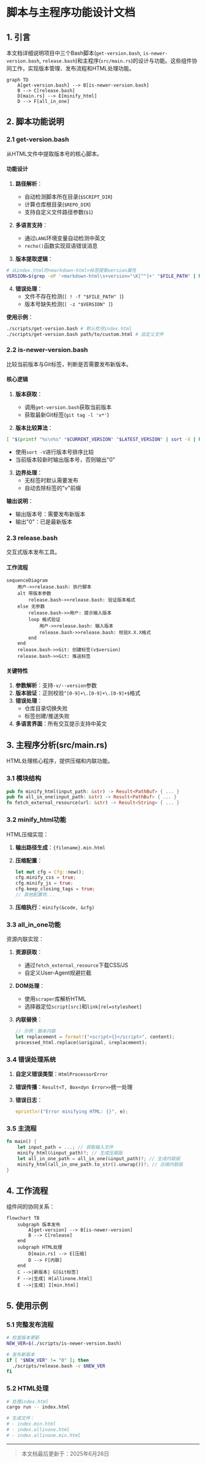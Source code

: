 # 脚本与主程序功能设计文档

## 1. 引言

本文档详细说明项目中三个Bash脚本(`get-version.bash`, `is-newer-version.bash`, `release.bash`)和主程序(`src/main.rs`)的设计与功能。这些组件协同工作，实现版本管理、发布流程和HTML处理功能。

```mermaid
graph TD
    A[get-version.bash] --> B[is-newer-version.bash]
    B --> C[release.bash]
    D[main.rs] --> E[minify_html]
    D --> F[all_in_one]
```

## 2. 脚本功能说明

### 2.1 get-version.bash

从HTML文件中提取版本号的核心脚本。

#### 功能设计

1. **路径解析**：
   - 自动检测脚本所在目录(`$SCRIPT_DIR`)
   - 计算仓库根目录(`$REPO_DIR`)
   - 支持自定义文件路径参数(`$1`)

2. **多语言支持**：
   - 通过`LANG`环境变量自动检测中英文
   - `recho()`函数实现双语错误消息

3. **版本提取逻辑**：

```bash
# 从index.html的<markdown-html>标签提取version属性
VERSION=$(grep -oP '<markdown-html\s+version="\K[^"]+' "$FILE_PATH" | head -1)
```

4. **错误处理**：
   - 文件不存在检测(`[ ! -f "$FILE_PATH" ]`)
   - 版本号缺失检测(`[ -z "$VERSION" ]`)

**使用示例**：

```bash
./scripts/get-version.bash # 默认检测index.html
./scripts/get-version.bash path/to/custom.html # 自定义文件
```

### 2.2 is-newer-version.bash

比较当前版本与Git标签，判断是否需要发布新版本。

#### 核心逻辑

1. **版本获取**：
   - 调用`get-version.bash`获取当前版本
   - 获取最新Git标签(`git tag -l 'v*'`)

2. **版本比较算法**：

```bash
[ "$(printf "%s\n%s" "$CURRENT_VERSION" "$LATEST_VERSION" | sort -V | head -n1)" != "$CURRENT_VERSION" ]
```

- 使用`sort -V`进行版本号排序比较
- 当前版本较新时输出版本号，否则输出"0"

3. **边界处理**：
   - 无标签时默认需要发布
   - 自动去除标签的"v"前缀

**输出说明**：

- 输出版本号：需要发布新版本
- 输出"0"：已是最新版本

### 2.3 release.bash

交互式版本发布工具。

#### 工作流程

```mermaid
sequenceDiagram
    用户->>release.bash: 执行脚本
    alt 带版本参数
        release.bash->>release.bash: 验证版本格式
    else 无参数
        release.bash->>用户: 提示输入版本
        loop 格式验证
            用户->>release.bash: 输入版本
            release.bash->>release.bash: 校验X.X.X格式
        end
    end
    release.bash->>Git: 创建标签(v$version)
    release.bash->>Git: 推送标签
```

#### 关键特性

1. **参数解析**：支持`-v/--version`参数
2. **版本验证**：正则校验`^[0-9]+\.[0-9]+\.[0-9]+$`格式
3. **错误处理**：
   - 仓库目录切换失败
   - 标签创建/推送失败
4. **多语言界面**：所有交互提示支持中英文

## 3. 主程序分析(src/main.rs)

HTML处理核心程序，提供压缩和内联功能。

### 3.1 模块结构

```rust
pub fn minify_html(input_path: &str) -> Result<PathBuf> { ... }
pub fn all_in_one(input_path: &str) -> Result<PathBuf> { ... }
fn fetch_external_resource(url: &str) -> Result<String> { ... }
```

### 3.2 minify_html功能

HTML压缩实现：

1. **输出路径生成**：`{filename}.min.html`
2. **压缩配置**：

   ```rust
   let mut cfg = Cfg::new();
   cfg.minify_css = true;
   cfg.minify_js = true;
   cfg.keep_closing_tags = true;
   // 其他配置项...
   ```

3. **压缩执行**：`minify(&code, &cfg)`

### 3.3 all_in_one功能

资源内联实现：

1. **资源获取**：
   - 通过`fetch_external_resource`下载CSS/JS
   - 自定义User-Agent规避拦截
2. **DOM处理**：
   - 使用`scraper`库解析HTML
   - 选择器定位`script[src]`和`link[rel=stylesheet]`
3. **内联替换**：

   ```rust
   // 示例：脚本内联
   let replacement = format!("<script>{}</script>", content);
   processed_html.replace(&original, &replacement);
   ```

### 3.4 错误处理系统

1. **自定义错误类型**：`HtmlProcessorError`
2. **错误传播**：`Result<T, Box<dyn Error>>`统一处理
3. **错误日志**：

   ```rust
   eprintln!("Error minifying HTML: {}", e);
   ```

### 3.5 主流程

```rust
fn main() {
    let input_path = ...; // 获取输入文件
    minify_html(&input_path)?; // 生成压缩版
    let all_in_one_path = all_in_one(&input_path)?; // 生成内联版
    minify_html(all_in_one_path.to_str().unwrap())?; // 压缩内联版
}
```

## 4. 工作流程

组件间的协同关系：

```mermaid
flowchart TB
    subgraph 版本发布
        A[get-version] --> B[is-newer-version]
        B --> C[release]
    end
    subgraph HTML处理
        D[main.rs] --> E[压缩]
        D --> F[内联]
    end
    C -->|新版本| G[Git标签]
    F -->|生成| H[allinone.html]
    E -->|生成| I[min.html]
```

## 5. 使用示例

### 5.1 完整发布流程

```bash
# 检查版本更新
NEW_VER=$(./scripts/is-newer-version.bash)

# 发布新版本
if [ "$NEW_VER" != "0" ]; then
  ./scripts/release.bash -v $NEW_VER
fi
```

### 5.2 HTML处理

```bash
# 处理index.html
cargo run -- index.html

# 生成文件：
# - index.min.html
# - index.allinone.html
# - index.allinone.min.html
```

---
> 本文档最后更新于：2025年6月26日  
